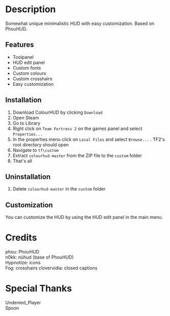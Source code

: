 # Description

Somewhat unique minimalistic HUD with easy customization.
Based on PhouHUD.

## Features

* Toolpanel
* HUD edit panel
* Custom fonts
* Custom colours
* Custom crosshairs
* Easy customization

## Installation

1. Download ColourHUD by clicking `Download`
2. Open Steam
3. Go to Library
4. Right click on `Team Fortress 2` on the games panel and select `Properties...`
5. In the properties menu click on `Local Files` and select `Browse...` . TF2's root directory should open
6. Navigate to `tf\custom`
7. Extract `colourhud-master` from the ZIP file to the `custom` folder
8. That's all

## Uninstallation

1. Delete `colourhud-master` in the `custom` folder

## Customization

You can customize the HUD by using the HUD edit panel in the main menu.

# Credits

phou: PhouHUD  
n0kk: nühud (base of PhouHUD)  
Hypnotize: icons  
Fog: crosshairs
clovervidia: closed captions

# Special Thanks

Undenied_Player  
Spoon
